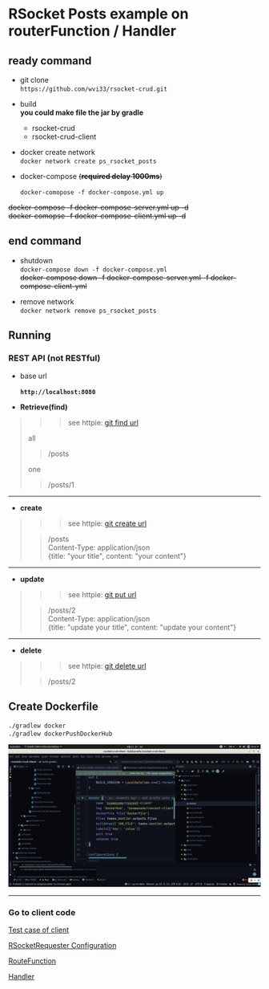 # RSocket Posts example on routerFunction / Handler

## ready command

- git clone  
`https://github.com/wvi33/rsocket-crud.git`

- build  
  **you could make file the jar by gradle**
  - rsocket-crud
  - rsocket-crud-client

- docker create network  
`docker network create ps_rsocket_posts`

- docker-compose  ~~(__required delay 1000ms__)~~

    `docker-comopose -f docker-compose.yml up`    
    
~~docker-compose -f docker-compose-server.yml up -d~~      
~~docker-comopse -f docker-compose-client.yml up -d~~  

## end command

- shutdown  
`docker-compose down -f docker-compose.yml`  
~~docker-compose down -f docker-compose-server.yml -f docker-compose-client-yml~~

- remove network    
`docker network remove ps_rsocket_posts`


## Running

### REST API (not RESTful)

- base url  

    **`http://localhost:8080`**

- **Retrieve(find)**
> > > see httpie: [git find url](https://github.com/wiv33/rsocket-crud/blob/master/rsocket-crud-client/src/main/java/org/psawesome/rsocketcrudclient/http/handler/Posts-find.http)  
>
> all  
> > /posts  
>  
> one  
> > /posts/1
---

- **create**
> > > see httpie: [git create url](https://github.com/wiv33/rsocket-crud/blob/master/rsocket-crud-client/src/main/java/org/psawesome/rsocketcrudclient/http/handler/Posts.save.http)
>
> > /posts  
> > Content-Type: application/json  
> > {title: "your title", content: "your content"}
>

---

- **update**
> > > see httpie: [git put url](https://github.com/wiv33/rsocket-crud/blob/master/rsocket-crud-client/src/main/java/org/psawesome/rsocketcrudclient/http/handler/Posts-put.http)
>
> > /posts/2  
> > Content-Type: application/json  
> > {title: "update your title", content: "update your content"}  
>
---
- **delete**
> > > see httpie: [git delete url](https://github.com/wiv33/rsocket-crud/blob/master/rsocket-crud-client/src/main/java/org/psawesome/rsocketcrudclient/http/handler/Posts-delete.http)
>
> > /posts/2
>
>
## Create Dockerfile

    ./gradlew docker
    ./gradlew dockerPushDockerHub 

![gradle location](./img/Screenshot%20from%202020-06-21%2021-02-53.png)

---

### Go to client code

[Test case of client](https://github.com/wiv33/rsocket-crud/blob/master/rsocket-crud-client/src/test/java/org/psawesome/rsocketcrudclient/http/PostClientControllerTest.java)

[RSocketRequester Configuration](https://github.com/wiv33/rsocket-crud/blob/master/rsocket-crud-client/src/main/java/org/psawesome/rsocketcrudclient/http/RSocketRequesterBean.java)

[RouteFunction](https://github.com/wiv33/rsocket-crud/blob/master/rsocket-crud-client/src/main/java/org/psawesome/rsocketcrudclient/http/router/MyPostRouter.java)

[Handler](https://github.com/wiv33/rsocket-crud/blob/master/rsocket-crud-client/src/main/java/org/psawesome/rsocketcrudclient/http/handler/MyPostHandler.java)